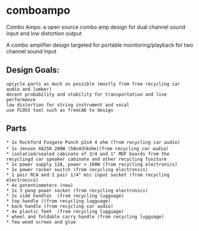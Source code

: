 # comboampo

Combo Ampo: a open source combo amp design for dual channel sound input and low distortion output

A combo amplifier design targeted for portable monitoring/playback for two channel sound input
## Design Goals:
    upcycle parts as much as possible (mostly from free recycling car audio and lumber)
    decent probability and stability for transportation and live performance
    low distortion for string instrument and vocal
    use FLOSS tool such as freeCAD to design

## Parts
    * 1x Rockford Fosgate Punch p1s4 4 ohm (from recycling car audio)
    * 1x Jensen XA250 200W (50x4＠4ohm)(from recycling car audio)
    * isolatied/sealed cabinate of 3/4 and 1" MDF boards from the recyclingd car speaker cabinate and other recycling funiture
    * 1x power supply 12A, power > 100W (from recycling electronics)
    * 1x power rocker switch (from recycling electronics)
    * 1 pair RCA and 1 pair 1/4" mic input socket (from recycling electronics)
    * 4x potentiometers (new)
    * 1x 3 pong power socket (from recycling electronics)
    * 2x side handles  (from recycling lugguage)
    * top handle ((from recycling lugguage)
    * back handle (from recycling car audio)
    * 4x plastic feet  (from recycling lugguage)
    * wheel and foldable carry handle (from recycling lugguage)
    * few wood screws and glue



